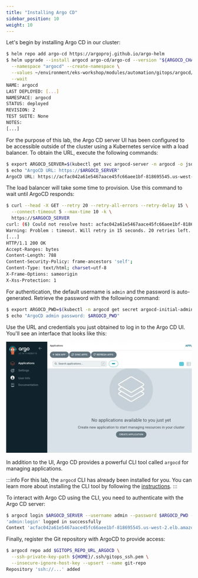 ```yaml
---
title: "Installing Argo CD"
sidebar_position: 10
weight: 10
---
```


Let's begin by installing Argo CD in our cluster:

```bash
$ helm repo add argo-cd https://argoproj.github.io/argo-helm
$ helm upgrade --install argocd argo-cd/argo-cd --version "${ARGOCD_CHART_VERSION}" \
  --namespace "argocd" --create-namespace \
  --values ~/environment/eks-workshop/modules/automation/gitops/argocd/values.yaml \
  --wait
NAME: argocd
LAST DEPLOYED: [...]
NAMESPACE: argocd
STATUS: deployed
REVISION: 2
TEST SUITE: None
NOTES:
[...]
```

For the purpose of this lab, the Argo CD server UI has been configured to be accessible outside of the cluster using a Kubernetes service with a load balancer. To obtain the URL, execute the following commands:

```bash
$ export ARGOCD_SERVER=$(kubectl get svc argocd-server -n argocd -o json | jq --raw-output '.status.loadBalancer.ingress[0].hostname')
$ echo "ArgoCD URL: https://$ARGOCD_SERVER"
ArgoCD URL: https://acfac042a61e5467aace45fc66aee1bf-818695545.us-west-2.elb.amazonaws.com
```

The load balancer will take some time to provision. Use this command to wait until ArgoCD responds:

```bash timeout=600 wait=60
$ curl --head -X GET --retry 20 --retry-all-errors --retry-delay 15 \
  --connect-timeout 5 --max-time 10 -k \
  https://$ARGOCD_SERVER
curl: (6) Could not resolve host: acfac042a61e5467aace45fc66aee1bf-818695545.us-west-2.elb.amazonaws.com
Warning: Problem : timeout. Will retry in 15 seconds. 20 retries left.
[...]
HTTP/1.1 200 OK
Accept-Ranges: bytes
Content-Length: 788
Content-Security-Policy: frame-ancestors 'self';
Content-Type: text/html; charset=utf-8
X-Frame-Options: sameorigin
X-Xss-Protection: 1
```

For authentication, the default username is `admin` and the password is auto-generated. Retrieve the password with the following command:

```bash
$ export ARGOCD_PWD=$(kubectl -n argocd get secret argocd-initial-admin-secret -o jsonpath="{.data.password}" | base64 -d)
$ echo "ArgoCD admin password: $ARGOCD_PWD"
```

Use the URL and credentials you just obtained to log in to the Argo CD UI. You'll see an interface that looks like this:

![argocd-ui](assets/argocd-ui.webp)

In addition to the UI, Argo CD provides a powerful CLI tool called `argocd` for managing applications.

:::info
For this lab, the `argocd` CLI has already been installed for you. You can learn more about installing the CLI tool by following the [instructions](https://argo-cd.readthedocs.io/en/stable/cli_installation/).
:::

To interact with Argo CD using the CLI, you need to authenticate with the Argo CD server:

```bash
$ argocd login $ARGOCD_SERVER --username admin --password $ARGOCD_PWD --insecure
'admin:login' logged in successfully
Context 'acfac042a61e5467aace45fc66aee1bf-818695545.us-west-2.elb.amazonaws.com' updated
```

Finally, register the Git repository with ArgoCD to provide access:

```bash
$ argocd repo add $GITOPS_REPO_URL_ARGOCD \
  --ssh-private-key-path ${HOME}/.ssh/gitops_ssh.pem \
  --insecure-ignore-host-key --upsert --name git-repo
Repository 'ssh://...' added
```
